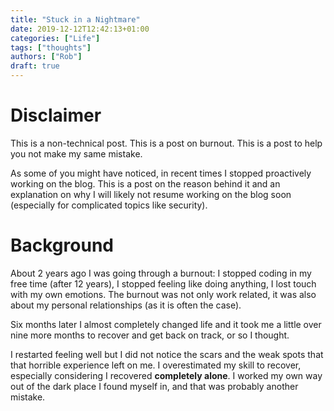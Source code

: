 ```yaml
---
title: "Stuck in a Nightmare"
date: 2019-12-12T12:42:13+01:00
categories: ["Life"]
tags: ["thoughts"]
authors: ["Rob"]
draft: true
---
```

# Disclaimer
This is a non-technical post. This is a post on burnout. This is a post to help you not make my same mistake.

As some of you might have noticed, in recent times I stopped proactively working on the blog. This is a post on the reason behind it and an explanation on why I will likely not resume working on the blog soon (especially for complicated topics like security).

# Background
About 2 years ago I was going through a burnout: I stopped coding in my free time (after 12 years), I stopped feeling like doing anything, I lost touch with my own emotions. The burnout was not only work related, it was also about my personal relationships (as it is often the case).

Six months later I almost completely changed life and it took me a little over nine more months to recover and get back on track, or so I thought.

I restarted feeling well but I did not notice the scars and the weak spots that that horrible experience left on me. I overestimated my skill to recover, especially considering I recovered **completely alone**. I worked my own way out of the dark place I found myself in, and that was probably another mistake.


